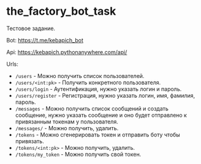# the_factory_bot_task
Тестовое задание.



Bot:
https://t.me/kebapich_bot

Api:
https://kebapich.pythonanywhere.com/api/

Urls:
- `/users` - Можно получить список пользователей.
- `/users/<int:pk>` - Получить конкретного пользователя.
- `/users/login` - Аутентификация, нужно указать логин и пароль.
- `/users/register` - Регистрация, нужно указать логин, имя, фамилия, пароль.
- `/messages` - Можно получить список сообщений и создать сообщение, нужно указать сообщение и оно будет отправлено к привязанным токенам у пользователя.
- `/messages/` - Можно получить, удалить.
- `/tokens` - Можно сгенерировать токен и отправить боту чтобы привязать.
- `/tokens/<int:pk>` - Можно получить, удалить.
- `/tokens/my_token` - Можно получить свой токен.
